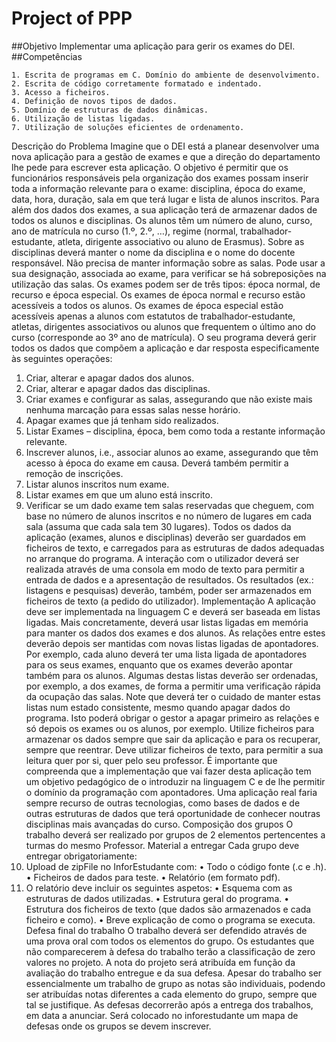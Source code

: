 # Project of PPP
##Objetivo
Implementar uma aplicação para gerir os exames do DEI.
##Competências
```
1. Escrita de programas em C. Domínio do ambiente de desenvolvimento.
2. Escrita de código corretamente formatado e indentado.
3. Acesso a ficheiros.
4. Definição de novos tipos de dados.
5. Domínio de estruturas de dados dinâmicas.
6. Utilização de listas ligadas.
7. Utilização de soluções eficientes de ordenamento.
```
Descrição do Problema
Imagine que o DEI está a planear desenvolver uma nova aplicação para a gestão de exames
e que a direção do departamento lhe pede para escrever esta aplicação. O objetivo é
permitir que os funcionários responsáveis pela organização dos exames possam inserir toda
a informação relevante para o exame: disciplina, época do exame, data, hora, duração, sala
em que terá lugar e lista de alunos inscritos.
Para além dos dados dos exames, a sua aplicação terá de armazenar dados de todos os
alunos e disciplinas.
Os alunos têm um número de aluno, curso, ano de matrícula no curso (1.º, 2.º, …), regime
(normal, trabalhador-estudante, atleta, dirigente associativo ou aluno de Erasmus).
Sobre as disciplinas deverá manter o nome da disciplina e o nome do docente responsável.
Não precisa de manter informação sobre as salas. Pode usar a sua designação, associada ao
exame, para verificar se há sobreposições na utilização das salas.
Os exames podem ser de três tipos: época normal, de recurso e época especial. Os exames
de época normal e recurso estão acessíveis a todos os alunos. Os exames de época especial
estão acessíveis apenas a alunos com estatutos de trabalhador-estudante, atletas,
dirigentes associativos ou alunos que frequentem o último ano do curso (corresponde ao 3º
ano de matrícula).
O seu programa deverá gerir todos os dados que compõem a aplicação e dar resposta
especificamente às seguintes operações:
1. Criar, alterar e apagar dados dos alunos.
2. Criar, alterar e apagar dados das disciplinas.
3. Criar exames e configurar as salas, assegurando que não existe mais nenhuma
marcação para essas salas nesse horário.
4. Apagar exames que já tenham sido realizados.
5. Listar Exames – disciplina, época, bem como toda a restante informação relevante.
6. Inscrever alunos, i.e., associar alunos ao exame, assegurando que têm acesso à época
do exame em causa. Deverá também permitir a remoção de inscrições.
  7. Listar alunos inscritos num exame.
  8. Listar exames em que um aluno está inscrito.
  9. Verificar se um dado exame tem salas reservadas que cheguem, com base no número
  de alunos inscritos e no número de lugares em cada sala (assuma que cada sala tem 30
  lugares).
  Todos os dados da aplicação (exames, alunos e disciplinas) deverão ser guardados em
  ficheiros de texto, e carregados para as estruturas de dados adequadas no arranque do
  programa.
  A interação com o utilizador deverá ser realizada através de uma consola em modo de texto
  para permitir a entrada de dados e a apresentação de resultados. Os resultados (ex.:
  listagens e pesquisas) deverão, também, poder ser armazenados em ficheiros de texto (a
  pedido do utilizador).
  Implementação
  A aplicação deve ser implementada na linguagem C e deverá ser baseada em listas ligadas.
  Mais concretamente, deverá usar listas ligadas em memória para manter os dados dos
  exames e dos alunos. As relações entre estes deverão depois ser mantidas com novas listas
  ligadas de apontadores. Por exemplo, cada aluno deverá ter uma lista ligada de
  apontadores para os seus exames, enquanto que os exames deverão apontar também para
  os alunos. Algumas destas listas deverão ser ordenadas, por exemplo, a dos exames, de
  forma a permitir uma verificação rápida da ocupação das salas. Note que deverá ter o
  cuidado de manter estas listas num estado consistente, mesmo quando apagar dados do
  programa. Isto poderá obrigar o gestor a apagar primeiro as relações e só depois os
  exames ou os alunos, por exemplo.
  Utilize ficheiros para armazenar os dados sempre que sair da aplicação e para os recuperar,
  sempre que reentrar. Deve utilizar ficheiros de texto, para permitir a sua leitura quer por si,
  quer pelo seu professor.
  É importante que compreenda que a implementação que vai fazer desta aplicação tem um
  objetivo pedagógico de o introduzir na linguagem C e de lhe permitir o domínio da
  programação com apontadores. Uma aplicação real faria sempre recurso de outras
  tecnologias, como bases de dados e de outras estruturas de dados que terá oportunidade
  de conhecer noutras disciplinas mais avançadas do curso.
  Composição dos grupos
  O trabalho deverá ser realizado por grupos de 2 elementos pertencentes a turmas do
  mesmo Professor.
  Material a entregar
  Cada grupo deve entregar obrigatoriamente:
  1. Upload de zipFile no InforEstudante com:
  • Todo o código fonte (.c e .h).
  • Ficheiros de dados para teste.
  • Relatório (em formato pdf).
  2. O relatório deve incluir os seguintes aspetos:
  • Esquema com as estruturas de dados utilizadas.
  • Estrutura geral do programa.
  • Estrutura dos ficheiros de texto (que dados são armazenados e cada ficheiro e
  como).
  • Breve explicação de como o programa se executa.
  Defesa final do trabalho
  O trabalho deverá ser defendido através de uma prova oral com todos os elementos do
  grupo. Os estudantes que não comparecerem à defesa do trabalho terão a classificação de
  zero valores no projeto.
  A nota do projeto será atribuída em função da avaliação do trabalho entregue e da sua
  defesa.
  Apesar do trabalho ser essencialmente um trabalho de grupo as notas são individuais,
  podendo ser atribuídas notas diferentes a cada elemento do grupo, sempre que tal se
  justifique.
  As defesas decorrerão após a entrega dos trabalhos, em data a anunciar. Será colocado no
  inforestudante um mapa de defesas onde os grupos se devem inscrever. 
